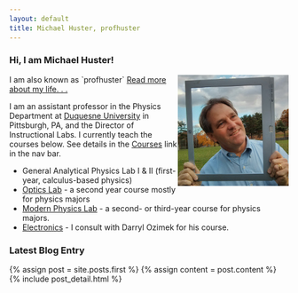 ```yaml
---
layout: default
title: Michael Huster, profhuster
---
```

### Hi, I am Michael Huster!
<div style="float: right">
    <img src="/image/Me-Photoframe.jpg" alt="ProfHuster" title="ProfHuster"
      height="200" />
</div>
I am also known as `profhuster` <a href="/about">Read more about my life. . .</a>

I am an assistant professor in the Physics Department at [Duquesne University](http://www.duq.edu/academics/schools/natural-and-environmental-sciences/academic-programs/physics) in Pittsburgh, PA, and the Director of Instructional Labs. I currently teach the courses below.
See details in the [Courses](courses/) link in the nav bar.

* General Analytical Physics Lab I &amp; II (first-year, calculus-based physics)
* [Optics Lab](courses/Optics/) - a second year course mostly for physics majors
* [Modern Physics Lab](courses/ModPhysLab/index.md) - a second- or third-year course for physics majors.
* [Electronics](courses/Electronics/index.md) - I consult with Darryl Ozimek for his course.

### Latest Blog Entry
<div class="blog-index">  
  {% assign post = site.posts.first %}
  {% assign content = post.content %}
  {% include post_detail.html %}
</div>

